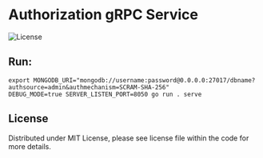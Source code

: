 # Authorization gRPC Service

![License](https://img.shields.io/dub/l/vibe-d.svg)

## Run:

```shell
export MONGODB_URI="mongodb://username:password@0.0.0.0:27017/dbname?authsource=admin&authmechanism=SCRAM-SHA-256"
DEBUG_MODE=true SERVER_LISTEN_PORT=8050 go run . serve
```

## License

Distributed under MIT License, please see license file within the code for more details.
